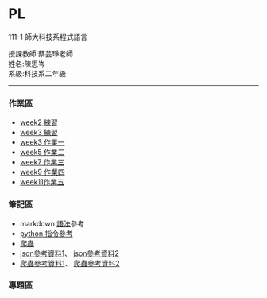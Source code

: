 # PL
111-1 師大科技系程式語言
<div>授課教師:蔡芸琤老師</div>
<div>姓名:陳思岑</div>
<div>系級:科技系二年級</div>

<hr></hr>



<h3>作業區</h3>
<ul>
  <li>
      <a href="https://github.com/ssutsen/PL/blob/main/week2.ipynb">week2 練習</a>
  </li>
  <li>
      <a href="https://github.com/ssutsen/PL/blob/main/week3.ipynb">week3 練習</a>
  </li>
  <li>
      <a href="https://github.com/ssutsen/PL/blob/main/w3-hw.ipynb">week3 作業一</a>
  </li>
  <li>
      <a href="https://github.com/ssutsen/PL/blob/main/week5-json.ipynb">week5 作業二</a>
  </li>
  <li>
    <a href="https://github.com/ssutsen/PL/blob/main/week7.ipynb">week7 作業三</a>
  </li>
  <li>
    <a href="https://medium.com/@babe920604/d70931fe8a2f">week9 作業四</a>
  </li>
  <li>
    <a href="https://medium.com/@babe920604/%E5%8F%B0%E5%8D%97%E7%BE%8E%E9%A3%9F-python%E6%96%87%E6%9C%AC%E5%85%B1%E7%8F%BE%E7%B6%B2%E8%B7%AF%E5%88%86%E6%9E%90-99326afc4653">week11作業五</a>
  </li>

</ul>

<h3>筆記區</h3>
<ul>
  <li>markdown <a href="https://www.w3schools.com/html/default.asp">語法</a>參考</li>
  <li><a href="https://www.geeksforgeeks.org/python-programming-language/">python 指令參考</a></li>
  <li><a href="https://leemeng.tw/practical-pandas-tutorial-for-aspiring-data-scientists.html">爬蟲</a></li>
  <li>
      <a href="https://book.whsh.tc.edu.tw/books/python%E6%95%99%E5%AD%B8/page/pythonjson-2-youbike-20-ibike">json參考資料1</a>、
      <a href="https://www.delftstack.com/zh-tw/howto/python/python-get-json-from-url/">json參考資料2</a>
  </li>
  <li>
    <a href="https://ithelp.ithome.com.tw/articles/10202121">爬蟲參考資料1</a>、
    <a href="https://medium.com/@ethan.chen927/python-%E6%8A%93%E5%8F%96ptt%E4%B8%8A%E7%9A%84%E8%B3%87%E6%96%99%E4%B8%A6%E5%AD%98%E5%85%A5pandas-dataframe%E4%B8%AD-%E4%B8%A6%E8%BC%B8%E5%87%BA%E7%82%BA%E6%96%87%E5%AD%97%E6%AA%94-%E4%BB%A5%E5%85%AB%E5%8D%A6%E6%9D%BF%E7%82%BA%E4%BE%8B-3e291d51a723">爬蟲參考資料2</a>
</ul>

<h3>專題區</h3>